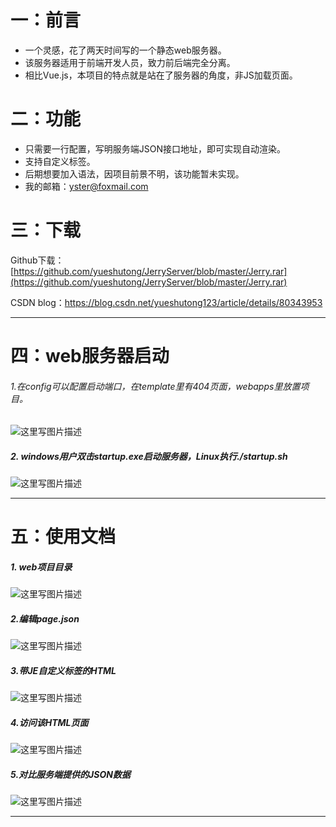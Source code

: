 # 一：前言
- 一个灵感，花了两天时间写的一个静态web服务器。
- 该服务器适用于前端开发人员，致力前后端完全分离。
-  相比Vue.js，本项目的特点就是站在了服务器的角度，非JS加载页面。
# 二：功能
- 只需要一行配置，写明服务端JSON接口地址，即可实现自动渲染。
- 支持自定义标签。
- 后期想要加入语法，因项目前景不明，该功能暂未实现。
- 我的邮箱：yster@foxmail.com

# 三：下载
Github下载：[https://github.com/yueshutong/JerryServer/blob/master/Jerry.rar](https://github.com/yueshutong/JerryServer/blob/master/Jerry.rar)

CSDN blog：https://blog.csdn.net/yueshutong123/article/details/80343953


----------

# 四：web服务器启动
###### 1.在config可以配置启动端口，在template里有404页面，webapps里放置项目。
![这里写图片描述](https://img-blog.csdn.net/20180516220540990?watermark/2/text/aHR0cHM6Ly9ibG9nLmNzZG4ubmV0L3l1ZXNodXRvbmcxMjM=/font/5a6L5L2T/fontsize/400/fill/I0JBQkFCMA==/dissolve/70)
##### 2.	windows用户双击startup.exe启动服务器，Linux执行./startup.sh
![这里写图片描述](https://img-blog.csdn.net/20180516220602380?watermark/2/text/aHR0cHM6Ly9ibG9nLmNzZG4ubmV0L3l1ZXNodXRvbmcxMjM=/font/5a6L5L2T/fontsize/400/fill/I0JBQkFCMA==/dissolve/70)


----------


# 五：使用文档
##### 1.	web项目目录
![这里写图片描述](https://img-blog.csdn.net/20180516220258276?watermark/2/text/aHR0cHM6Ly9ibG9nLmNzZG4ubmV0L3l1ZXNodXRvbmcxMjM=/font/5a6L5L2T/fontsize/400/fill/I0JBQkFCMA==/dissolve/70)
##### 2.编辑page.json 
![这里写图片描述](https://img-blog.csdn.net/20180516220444377?watermark/2/text/aHR0cHM6Ly9ibG9nLmNzZG4ubmV0L3l1ZXNodXRvbmcxMjM=/font/5a6L5L2T/fontsize/400/fill/I0JBQkFCMA==/dissolve/70)
##### 3.带JE自定义标签的HTML
![这里写图片描述](https://img-blog.csdn.net/20180516220458448?watermark/2/text/aHR0cHM6Ly9ibG9nLmNzZG4ubmV0L3l1ZXNodXRvbmcxMjM=/font/5a6L5L2T/fontsize/400/fill/I0JBQkFCMA==/dissolve/70)
##### 4.访问该HTML页面
![这里写图片描述](https://img-blog.csdn.net/20180516220511185?watermark/2/text/aHR0cHM6Ly9ibG9nLmNzZG4ubmV0L3l1ZXNodXRvbmcxMjM=/font/5a6L5L2T/fontsize/400/fill/I0JBQkFCMA==/dissolve/70)
##### 5.对比服务端提供的JSON数据
![这里写图片描述](https://img-blog.csdn.net/20180516220518838?watermark/2/text/aHR0cHM6Ly9ibG9nLmNzZG4ubmV0L3l1ZXNodXRvbmcxMjM=/font/5a6L5L2T/fontsize/400/fill/I0JBQkFCMA==/dissolve/70)


----------
